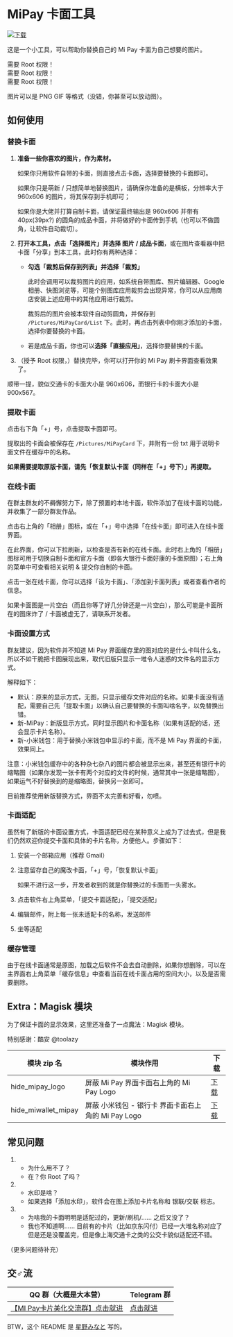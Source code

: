# MiPay 卡面工具

[![下载](https://img.shields.io/badge/%E4%B8%8B%E8%BD%BD-%E9%85%B7%E5%AE%89-blue)](https://www.coolapk.com/apk/com.hy.mipaycard)

这是一个小工具，可以帮助你替换自己的 Mi Pay 卡面为自己想要的图片。

需要 Root 权限！<br />
需要 Root 权限！<br />
需要 Root 权限！

图片可以是 PNG GIF 等格式（没错，你甚至可以放动图）。

## 如何使用

### 替换卡面

1. **准备一些你喜欢的图片，作为素材。**

   如果你只用软件自带的卡面，则直接点击卡面，选择要替换的卡面即可。

   如果你只是萌新 / 只想简单地替换图片，请确保你准备的是横板，分辨率大于 960x606 的图片，将其保存到手机即可；

   如果你是大佬并打算自制卡面，请保证最终输出是 960x606 并带有 40px(39px?) 的圆角的成品卡面，并将做好的卡面传到手机（也可以不做圆角，让软件自动裁切）。

2. **打开本工具，点击「选择图片」并选择 图片 / 成品卡面**，或在图片查看器中把卡面「分享」到本工具，此时你有两种选择：

   - **勾选「裁剪后保存到列表」并选择「裁剪」**

     此时会调用可以裁剪图片的应用，如系统自带图库、照片编辑器、Google 相册、快图浏览等，可能个别图库应用裁剪会出现异常，你可以从应用商店安装上述应用中的其他应用进行裁剪。

     裁剪后的图片会被本软件自动剪圆角，并保存到 `/Pictures/MiPayCard/List` 下。此时，再点击列表中你刚才添加的卡面，选择你要替换的卡面。

   - 若是成品卡面，你也可以**选择「直接应用」**，选择你要替换的卡面。

3. （授予 Root 权限，）替换完毕，你可以打开你的 Mi Pay 刷卡界面查看效果了。

顺带一提，貌似交通卡的卡面大小是 960x606，而银行卡的卡面大小是 900x567。

### 提取卡面

点击右下角「+」号，点击提取卡面即可。

提取出的卡面会被保存在 `/Pictures/MiPayCard` 下，并附有一份 txt 用于说明卡面文件在缓存中的名称。

**如果需要提取原版卡面，请先「恢复默认卡面（同样在「+」号下）」再提取。**

### 在线卡面

在群主群友的不~~屑~~懈努力下，除了预置的本地卡面，软件添加了在线卡面的功能，并收集了一部分群友作品。

点击右上角的「相册」图标，或在「+」号中选择「在线卡面」即可进入在线卡面界面。

在此界面，你可以下拉刷新，以检查是否有新的在线卡面。此时右上角的「相册」图标可用于切换自制卡面和官方卡面（即各大银行卡面好康的卡面原图）；右上角的菜单中可查看相关说明 & 提交你自制的卡面。

点击一张在线卡面，你可以选择「设为卡面」、「添加到卡面列表」或者查看作者的信息。

如果卡面图是一片空白（而且你等了好几分钟还是一片空白），那么可能是卡面所在的图床炸了 / 卡面被虚无了，请联系开发者。

### 卡面设置方式

群友建议，因为软件并不知道 Mi Pay 界面缓存里的图对应的是什么卡叫什么名，所以不如干脆把卡图展现出来，取代旧版只显示一堆令人迷惑的文件名的显示方式。

解释如下：

- 默认：原来的显示方式，无图，只显示缓存文件对应的名称。如果卡面没有适配，需要自己先「提取卡面」以确认自己要替换的卡面叫啥名字，以免替换出错。
- 新-MiPay：新版显示方式，同时显示图片和卡面名称（如果有适配的话，还会显示卡片名称）。
- 新-小米钱包：用于替换小米钱包中显示的卡面，而不是 Mi Pay 界面的卡面，效果同上。

注意：小米钱包缓存中的各种杂七杂八的图片都会被显示出来，甚至还有银行卡的缩略图（如果你发现一张卡有两个对应的文件的时候，通常其中一张是缩略图），如果运气不好替换到的是缩略图，替换另一张即可。

目前推荐使用新版替换方式，界面不太完善和好看，勿喷。

### 卡面适配

虽然有了新版的卡面设置方式，卡面适配已经在某种意义上成为了过去式，但是我们仍然欢迎你提交卡面和具体的卡片名称，方便他人。步骤如下：

1. 安装一个邮箱应用（推荐 Gmail）

2. 注意留存自己的魔改卡面，「+」号，「恢复默认卡面」

   如果不进行这一步，开发者收到的就是你替换过的卡面而一头雾水。

3. 点击软件右上角菜单，「提交卡面适配」，「提交适配」

4. 编辑邮件，附上每一张未适配卡的名称，发送邮件

5. 坐等适配

### 缓存管理

由于在线卡面通常是原图，加载之后软件不会去自动删除，如果你想删除，可以在主界面右上角菜单「缓存信息」中查看当前在线卡面占用的空间大小，以及是否需要删除。

## Extra：Magisk 模块

为了保证卡面的显示效果，这里还准备了一点魔法：Magisk 模块。

特别感谢：酷安 @toolazy

| 模块 zip 名         | 模块作用                                            | 下载                                                         |
| ------------------- | --------------------------------------------------- | ------------------------------------------------------------ |
| hide_mipay_logo     | 屏蔽 Mi Pay 界面卡面右上角的 Mi Pay Logo            | [下载](https://github.com/gddhy/MiPayCard/raw/master/hide_mipay_logo.zip) |
| hide_miwallet_mipay | 屏蔽 小米钱包 - 银行卡 界面卡面右上角的 Mi Pay Logo | [下载](https://github.com/gddhy/MiPayCard/raw/master/hide_miwallet_mipay.zip) |

## 常见问题

1. - 为什么用不了？
   - 在？你 Root 了吗？

2. - 水印是啥？
   - 如果选择「添加水印」，软件会在图上添加卡片名称和 银联/交联 标志。

3. - 为啥我的卡面明明是适配过的，更新/刷机/…… 之后又没了？
   - 我也不知道啊…… 目前有的卡片（比如京东闪付）已经一大堆名称对应了但是还是没覆盖完，但是像上海交通卡之类的公交卡貌似适配还不错。

（更多问题待补充）

## 交♂流

| QQ 群（大概是大本营）                                        | Telegram 群                                              |
| ------------------------------------------------------------ | -------------------------------------------------------- |
| [【MI Pay卡片美化交流群】点击就进](https://jq.qq.com/?_wv=1027&k=51IWRSV) | [点击就进](https://t.me/joinchat/BwswvA36VrDoxdeLaXjrEg) |

BTW，这个 README 是 [星野みなと](https://github.com/Skimige) 写的。

